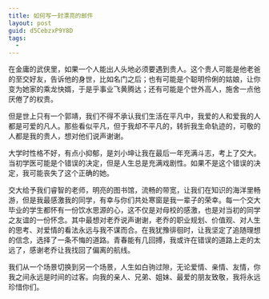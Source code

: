 ```yaml
---
title: 如何写一封漂亮的邮件
layout: post
guid: d5CebzxP9Y8D
tags:
  - 
---
```


在金庸的武侠里，如果一个人能出人头地必须要遇到贵人。这个贵人可能是他老爸的至交好友，告诉他的身世，比如名门之后；也有可能是个聪明伶俐的姑娘，让你变为她家的乘龙快婿，于是乎事业飞黄腾达；还有可能是个世外高人，施舍一点他厌倦了的权贵。

但是世上只有一个郭靖，我们不得不承认我们生活在平凡中，我爱的人和爱我的人都是可爱的凡人。那些看似平凡，但于我却不平凡的，转折我生命轨迹的，可敬的人都是我的贵人，想对他们说声谢谢。

大学时性格不好，有点小抑郁，是刘小坤让我在最后一年充满斗志，考上了交大。当初学医可能是个错误的决定，但是人生总是充满戏剧性。如果不是这个错误的决定，我可能丧失了这个正确的她。

交大给予我们睿智的老师，明亮的图书馆，流畅的带宽，让我们在知识的海洋里畅游，但是我最感激我的同学，有幸与你们共处寒窗是我一辈子的荣幸。每一个交大毕业的学生都怀有一份饮水思源的心，这不仅是对母校的感激，也是对当初的同学之友谊的一份怀念。其中最想对老乔说声谢谢，老乔的职业规划、价值观、对人生的思考、对爱情的看法永远与我不谋而合。在我犹豫徘徊时，让我坚定了追随理想的信念，选择了一条不悔的道路。青春能有几回搏，我或许在错误的道路上走的太远了，感谢老乔让我找回了偏离的航线。

我们从一个场景切换到另一个场景，人生如白驹过隙，无论爱情、亲情、友情，你我之间永远是时间的过客。向我的亲人、兄弟、姐妹、最爱的朋友致敬，我将永远珍惜你们。